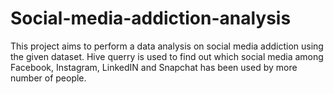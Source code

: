 # Social-media-addiction-analysis
This project aims to perform a data analysis on social media addiction using the given dataset. Hive querry is used to  find out which social media among Facebook, Instagram, LinkedIN and Snapchat has been used by more number of people. 
